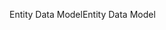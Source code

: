<span data-ttu-id="5b6eb-101">Entity Data Model</span><span class="sxs-lookup"><span data-stu-id="5b6eb-101">Entity Data Model</span></span>
